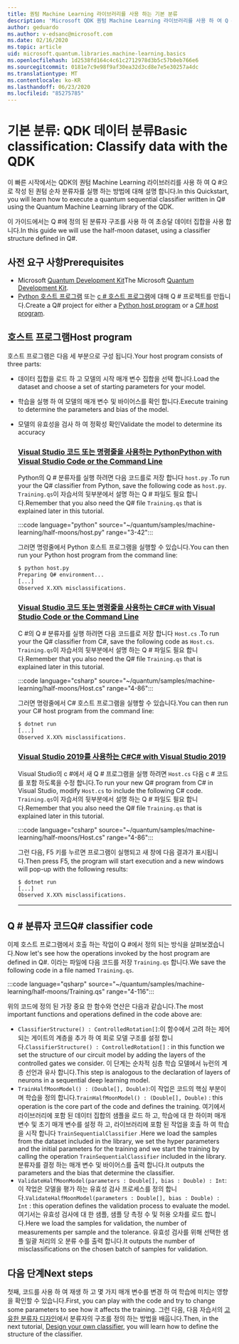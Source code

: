 ```yaml
---
title: 퀀텀 Machine Learning 라이브러리를 사용 하는 기본 분류
description: 'Microsoft QDK 퀀텀 Machine Learning 라이브러리를 사용 하 여 Q #으로 작성 된 퀀텀 순차 분류자를 실행 하는 방법에 대해 알아봅니다.'
author: geduardo
ms.author: v-edsanc@microsoft.com
ms.date: 02/16/2020
ms.topic: article
uid: microsoft.quantum.libraries.machine-learning.basics
ms.openlocfilehash: 1d2538fd164c4c61c2712978d3b5c57b0eb766e6
ms.sourcegitcommit: 0181e7c9e98f9af30ea32d3cd8e7e5e30257a4dc
ms.translationtype: MT
ms.contentlocale: ko-KR
ms.lasthandoff: 06/23/2020
ms.locfileid: "85275785"
---
```

# <a name="basic-classification-classify-data-with-the-qdk"></a><span data-ttu-id="4c16d-103">기본 분류: QDK 데이터 분류</span><span class="sxs-lookup"><span data-stu-id="4c16d-103">Basic classification: Classify data with the QDK</span></span>

<span data-ttu-id="4c16d-104">이 빠른 시작에서는 QDK의 퀀텀 Machine Learning 라이브러리를 사용 하 여 Q #으로 작성 된 퀀텀 순차 분류자를 실행 하는 방법에 대해 설명 합니다.</span><span class="sxs-lookup"><span data-stu-id="4c16d-104">In this Quickstart, you will learn how to execute a quantum sequential classifier written in Q# using the Quantum Machine Learning library of the QDK.</span></span> 

<span data-ttu-id="4c16d-105">이 가이드에서는 Q #에 정의 된 분류자 구조를 사용 하 여 초승달 데이터 집합을 사용 합니다.</span><span class="sxs-lookup"><span data-stu-id="4c16d-105">In this guide we will use the half-moon dataset, using a classifier structure defined in Q#.</span></span>

## <a name="prerequisites"></a><span data-ttu-id="4c16d-106">사전 요구 사항</span><span class="sxs-lookup"><span data-stu-id="4c16d-106">Prerequisites</span></span>

- <span data-ttu-id="4c16d-107">Microsoft [Quantum Development Kit](xref:microsoft.quantum.install)</span><span class="sxs-lookup"><span data-stu-id="4c16d-107">The Microsoft [Quantum Development Kit](xref:microsoft.quantum.install).</span></span>
- <span data-ttu-id="4c16d-108">[Python 호스트 프로그램](xref:microsoft.quantum.install.python) 또는 [c # 호스트 프로그램](xref:microsoft.quantum.install.cs)에 대해 Q # 프로젝트를 만듭니다.</span><span class="sxs-lookup"><span data-stu-id="4c16d-108">Create a Q# project for either a [Python host program](xref:microsoft.quantum.install.python) or a [C# host program](xref:microsoft.quantum.install.cs).</span></span>

## <a name="host-program"></a><span data-ttu-id="4c16d-109">호스트 프로그램</span><span class="sxs-lookup"><span data-stu-id="4c16d-109">Host program</span></span>

<span data-ttu-id="4c16d-110">호스트 프로그램은 다음 세 부분으로 구성 됩니다.</span><span class="sxs-lookup"><span data-stu-id="4c16d-110">Your host program consists of three parts:</span></span>

- <span data-ttu-id="4c16d-111">데이터 집합을 로드 하 고 모델의 시작 매개 변수 집합을 선택 합니다.</span><span class="sxs-lookup"><span data-stu-id="4c16d-111">Load the dataset and choose a set of starting parameters for your model.</span></span>
- <span data-ttu-id="4c16d-112">학습을 실행 하 여 모델의 매개 변수 및 바이어스를 확인 합니다.</span><span class="sxs-lookup"><span data-stu-id="4c16d-112">Execute training to determine the parameters and bias of the model.</span></span>
- <span data-ttu-id="4c16d-113">모델의 유효성을 검사 하 여 정확성 확인</span><span class="sxs-lookup"><span data-stu-id="4c16d-113">Validate the model to determine its accuracy</span></span>

    ### <a name="python-with-visual-studio-code-or-the-command-line"></a>[<span data-ttu-id="4c16d-114">Visual Studio 코드 또는 명령줄을 사용하는 Python</span><span class="sxs-lookup"><span data-stu-id="4c16d-114">Python with Visual Studio Code or the Command Line</span></span>](#tab/tabid-python)

    <span data-ttu-id="4c16d-115">Python의 Q # 분류자를 실행 하려면 다음 코드를로 저장 합니다 `host.py` .</span><span class="sxs-lookup"><span data-stu-id="4c16d-115">To run your the Q# classifier from Python, save the following code as `host.py`.</span></span> <span data-ttu-id="4c16d-116">`Training.qs`이 자습서의 뒷부분에서 설명 하는 Q # 파일도 필요 합니다.</span><span class="sxs-lookup"><span data-stu-id="4c16d-116">Remember that you also need the Q# file `Training.qs` that is explained later in this tutorial.</span></span>

    :::code language="python" source="~/quantum/samples/machine-learning/half-moons/host.py" range="3-42":::

    <span data-ttu-id="4c16d-117">그러면 명령줄에서 Python 호스트 프로그램을 실행할 수 있습니다.</span><span class="sxs-lookup"><span data-stu-id="4c16d-117">You can then run your Python host program from the command line:</span></span>

    ```bash
    $ python host.py
    Preparing Q# environment...
    [...]
    Observed X.XX% misclassifications.
    ```

    ### <a name="c-with-visual-studio-code-or-the-command-line"></a>[<span data-ttu-id="4c16d-118">Visual Studio 코드 또는 명령줄을 사용하는 C#</span><span class="sxs-lookup"><span data-stu-id="4c16d-118">C# with Visual Studio Code or the Command Line</span></span>](#tab/tabid-csharp)

    <span data-ttu-id="4c16d-119">C #의 Q # 분류자를 실행 하려면 다음 코드를로 저장 합니다 `Host.cs` .</span><span class="sxs-lookup"><span data-stu-id="4c16d-119">To run your the Q# classifier from C#, save the following code as `Host.cs`.</span></span> <span data-ttu-id="4c16d-120">`Training.qs`이 자습서의 뒷부분에서 설명 하는 Q # 파일도 필요 합니다.</span><span class="sxs-lookup"><span data-stu-id="4c16d-120">Remember that you also need the Q# file `Training.qs` that is explained later in this tutorial.</span></span>

    :::code language="csharp" source="~/quantum/samples/machine-learning/half-moons/Host.cs" range="4-86":::

    <span data-ttu-id="4c16d-121">그러면 명령줄에서 C# 호스트 프로그램을 실행할 수 있습니다.</span><span class="sxs-lookup"><span data-stu-id="4c16d-121">You can then run your C# host program from the command line:</span></span>

    ```bash
    $ dotnet run
    [...]
    Observed X.XX% misclassifications.
    ```

    ### <a name="c-with-visual-studio-2019"></a>[<span data-ttu-id="4c16d-122">Visual Studio 2019를 사용하는 C#</span><span class="sxs-lookup"><span data-stu-id="4c16d-122">C# with Visual Studio 2019</span></span>](#tab/tabid-vs2019)

    <span data-ttu-id="4c16d-123">Visual Studio의 c #에서 새 Q # 프로그램을 실행 하려면 `Host.cs` 다음 c # 코드를 포함 하도록을 수정 합니다.</span><span class="sxs-lookup"><span data-stu-id="4c16d-123">To run your new Q# program from C# in Visual Studio, modify `Host.cs` to include the following C# code.</span></span> <span data-ttu-id="4c16d-124">`Training.qs`이 자습서의 뒷부분에서 설명 하는 Q # 파일도 필요 합니다.</span><span class="sxs-lookup"><span data-stu-id="4c16d-124">Remember that you also need the Q# file `Training.qs` that is explained later in this tutorial.</span></span>

    :::code language="csharp" source="~/quantum/samples/machine-learning/half-moons/Host.cs" range="4-86":::

    <span data-ttu-id="4c16d-125">그런 다음, F5 키를 누르면 프로그램이 실행되고 새 창에 다음 결과가 표시됩니다.</span><span class="sxs-lookup"><span data-stu-id="4c16d-125">Then press F5, the program will start execution and a new windows will pop-up with the following results:</span></span> 

    ```bash
    $ dotnet run
    [...]
    Observed X.XX% misclassifications.
    ```
    ***

## <a name="q-classifier-code"></a><span data-ttu-id="4c16d-126">Q \# 분류자 코드</span><span class="sxs-lookup"><span data-stu-id="4c16d-126">Q\# classifier code</span></span>

<span data-ttu-id="4c16d-127">이제 호스트 프로그램에서 호출 하는 작업이 Q #에서 정의 되는 방식을 살펴보겠습니다.</span><span class="sxs-lookup"><span data-stu-id="4c16d-127">Now let's see how the operations invoked by the host program are defined in Q#.</span></span>
<span data-ttu-id="4c16d-128">이라는 파일에 다음 코드를 저장 `Training.qs` 합니다.</span><span class="sxs-lookup"><span data-stu-id="4c16d-128">We save the following code in a file named `Training.qs`.</span></span>

:::code language="qsharp" source="~/quantum/samples/machine-learning/half-moons/Training.qs" range="4-116":::

<span data-ttu-id="4c16d-129">위의 코드에 정의 된 가장 중요 한 함수와 연산은 다음과 같습니다.</span><span class="sxs-lookup"><span data-stu-id="4c16d-129">The most important functions and operations defined in the code above are:</span></span>

- <span data-ttu-id="4c16d-130">`ClassifierStructure() : ControlledRotation[]`:이 함수에서 고려 하는 제어 되는 게이트의 계층을 추가 하 여 회로 모델 구조를 설정 합니다.</span><span class="sxs-lookup"><span data-stu-id="4c16d-130">`ClassifierStructure() : ControlledRotation[]` : in this function we set the structure of our circuit model by adding the layers of the controlled gates we consider.</span></span> <span data-ttu-id="4c16d-131">이 단계는 순차적 심층 학습 모델에서 뉴런의 계층 선언과 유사 합니다.</span><span class="sxs-lookup"><span data-stu-id="4c16d-131">This step is analogous to the declaration of layers of neurons in a sequential deep learning model.</span></span>
- <span data-ttu-id="4c16d-132">`TrainHalfMoonModel() : (Double[], Double)`:이 작업은 코드의 핵심 부분이 며 학습을 정의 합니다.</span><span class="sxs-lookup"><span data-stu-id="4c16d-132">`TrainHalfMoonModel() : (Double[], Double)` : this operation is the core part of the code and defines the training.</span></span> <span data-ttu-id="4c16d-133">여기에서 라이브러리에 포함 된 데이터 집합의 샘플을 로드 하 고, 학습에 대 한 하이퍼 매개 변수 및 초기 매개 변수를 설정 하 고, 라이브러리에 포함 된 작업을 호출 하 여 학습을 시작 합니다 `TrainSequentialClassifier` .</span><span class="sxs-lookup"><span data-stu-id="4c16d-133">Here we load the samples from the dataset included in the library, we set the hyper parameters and the initial parameters for the training and we start the training by calling the operation `TrainSequentialClassifier` included in the library.</span></span> <span data-ttu-id="4c16d-134">분류자를 결정 하는 매개 변수 및 바이어스를 출력 합니다.</span><span class="sxs-lookup"><span data-stu-id="4c16d-134">It outputs the parameters and the bias that determine the classifier.</span></span>
- <span data-ttu-id="4c16d-135">`ValidateHalfMoonModel(parameters : Double[], bias : Double) : Int`:이 작업은 모델을 평가 하는 유효성 검사 프로세스를 정의 합니다.</span><span class="sxs-lookup"><span data-stu-id="4c16d-135">`ValidateHalfMoonModel(parameters : Double[], bias : Double) : Int` : this operation defines the validation process to evaluate the model.</span></span> <span data-ttu-id="4c16d-136">여기서는 유효성 검사에 대 한 샘플, 샘플 당 측정 수 및 허용 오차를 로드 합니다.</span><span class="sxs-lookup"><span data-stu-id="4c16d-136">Here we load the samples for validation, the number of measurements per sample and the tolerance.</span></span> <span data-ttu-id="4c16d-137">유효성 검사를 위해 선택한 샘플 일괄 처리의 오 분류 수를 출력 합니다.</span><span class="sxs-lookup"><span data-stu-id="4c16d-137">It outputs the number of misclassifications on the chosen batch of samples for validation.</span></span>

## <a name="next-steps"></a><span data-ttu-id="4c16d-138">다음 단계</span><span class="sxs-lookup"><span data-stu-id="4c16d-138">Next steps</span></span>

<span data-ttu-id="4c16d-139">첫째, 코드를 사용 하 여 재생 하 고 몇 가지 매개 변수를 변경 하 여 학습에 미치는 영향을 확인할 수 있습니다.</span><span class="sxs-lookup"><span data-stu-id="4c16d-139">First, you can play with the code and try to change some parameters to see how it affects the training.</span></span> <span data-ttu-id="4c16d-140">그런 다음, 다음 자습서의 [고유한 분류자 디자인](xref:microsoft.quantum.libraries.machine-learning.design)에서 분류자의 구조를 정의 하는 방법을 배웁니다.</span><span class="sxs-lookup"><span data-stu-id="4c16d-140">Then, in the next tutorial, [Design your own classifier](xref:microsoft.quantum.libraries.machine-learning.design),  you will learn how to define the structure of the classifier.</span></span>
